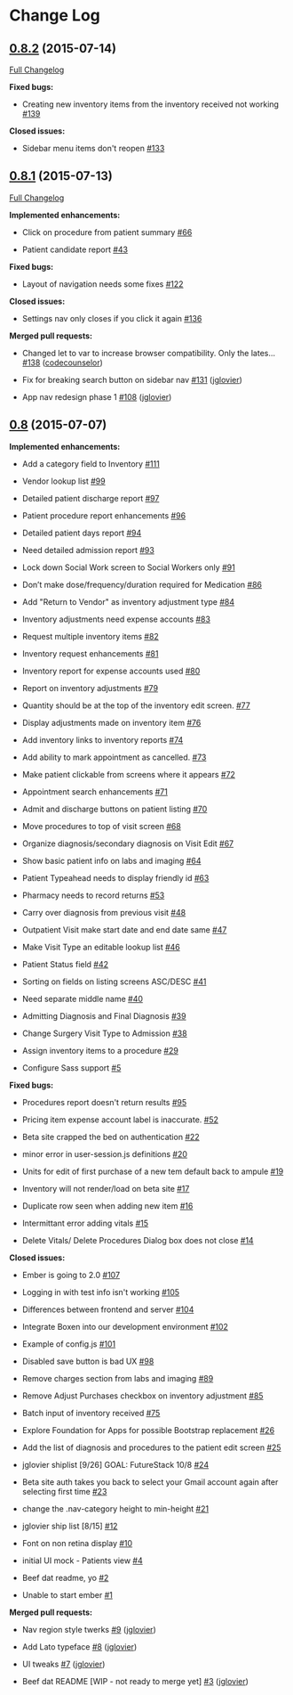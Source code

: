 # Change Log

## [0.8.2](https://github.com/HospitalRun/frontend/tree/0.8.2) (2015-07-14)

[Full Changelog](https://github.com/HospitalRun/frontend/compare/0.8.2...HEAD)

**Fixed bugs:**

- Creating new inventory items from the inventory received not working [\#139](https://github.com/HospitalRun/frontend/issues/139)

**Closed issues:**

- Sidebar menu items don't reopen [\#133](https://github.com/HospitalRun/frontend/issues/133)

## [0.8.1](https://github.com/HospitalRun/frontend/tree/0.8.1) (2015-07-13)

[Full Changelog](https://github.com/HospitalRun/frontend/compare/0.8...0.8.1)

**Implemented enhancements:**

- Click on procedure from patient summary [\#66](https://github.com/HospitalRun/frontend/issues/66)

- Patient candidate report [\#43](https://github.com/HospitalRun/frontend/issues/43)

**Fixed bugs:**

- Layout of navigation needs some fixes [\#122](https://github.com/HospitalRun/frontend/issues/122)

**Closed issues:**

- Settings nav only closes if you click it again [\#136](https://github.com/HospitalRun/frontend/issues/136)

**Merged pull requests:**

- Changed let to var to increase browser compatibility.  Only the lates… [\#138](https://github.com/HospitalRun/frontend/pull/138) ([codecounselor](https://github.com/codecounselor))

- Fix for breaking search button on sidebar nav [\#131](https://github.com/HospitalRun/frontend/pull/131) ([jglovier](https://github.com/jglovier))

- App nav redesign phase 1 [\#108](https://github.com/HospitalRun/frontend/pull/108) ([jglovier](https://github.com/jglovier))

## [0.8](https://github.com/HospitalRun/frontend/tree/0.8) (2015-07-07)

**Implemented enhancements:**

- Add a category field to Inventory [\#111](https://github.com/HospitalRun/frontend/issues/111)

- Vendor lookup list [\#99](https://github.com/HospitalRun/frontend/issues/99)

- Detailed patient discharge report [\#97](https://github.com/HospitalRun/frontend/issues/97)

- Patient procedure report enhancements [\#96](https://github.com/HospitalRun/frontend/issues/96)

- Detailed patient days report [\#94](https://github.com/HospitalRun/frontend/issues/94)

- Need detailed admission report [\#93](https://github.com/HospitalRun/frontend/issues/93)

- Lock down Social Work screen to Social Workers only [\#91](https://github.com/HospitalRun/frontend/issues/91)

- Don’t make dose/frequency/duration required for Medication [\#86](https://github.com/HospitalRun/frontend/issues/86)

- Add "Return to Vendor" as inventory adjustment type [\#84](https://github.com/HospitalRun/frontend/issues/84)

- Inventory adjustments need expense accounts [\#83](https://github.com/HospitalRun/frontend/issues/83)

- Request multiple inventory items [\#82](https://github.com/HospitalRun/frontend/issues/82)

- Inventory request enhancements [\#81](https://github.com/HospitalRun/frontend/issues/81)

- Inventory report for expense accounts used [\#80](https://github.com/HospitalRun/frontend/issues/80)

- Report on inventory adjustments [\#79](https://github.com/HospitalRun/frontend/issues/79)

- Quantity should be at the top of the inventory edit screen. [\#77](https://github.com/HospitalRun/frontend/issues/77)

- Display adjustments made on inventory item [\#76](https://github.com/HospitalRun/frontend/issues/76)

- Add inventory links to inventory reports [\#74](https://github.com/HospitalRun/frontend/issues/74)

- Add ability to mark appointment as cancelled. [\#73](https://github.com/HospitalRun/frontend/issues/73)

- Make patient clickable from screens where it appears [\#72](https://github.com/HospitalRun/frontend/issues/72)

- Appointment search enhancements [\#71](https://github.com/HospitalRun/frontend/issues/71)

- Admit and discharge buttons on patient listing [\#70](https://github.com/HospitalRun/frontend/issues/70)

- Move procedures to top of visit screen [\#68](https://github.com/HospitalRun/frontend/issues/68)

- Organize diagnosis/secondary diagnosis on Visit Edit [\#67](https://github.com/HospitalRun/frontend/issues/67)

- Show basic patient info on labs and imaging  [\#64](https://github.com/HospitalRun/frontend/issues/64)

- Patient Typeahead needs to display friendly id [\#63](https://github.com/HospitalRun/frontend/issues/63)

- Pharmacy needs to record returns [\#53](https://github.com/HospitalRun/frontend/issues/53)

- Carry over diagnosis from previous visit [\#48](https://github.com/HospitalRun/frontend/issues/48)

- Outpatient Visit make start date and end date same  [\#47](https://github.com/HospitalRun/frontend/issues/47)

- Make Visit Type an editable lookup list [\#46](https://github.com/HospitalRun/frontend/issues/46)

- Patient Status field [\#42](https://github.com/HospitalRun/frontend/issues/42)

- Sorting on fields on listing screens ASC/DESC [\#41](https://github.com/HospitalRun/frontend/issues/41)

- Need separate middle name [\#40](https://github.com/HospitalRun/frontend/issues/40)

- Admitting Diagnosis and Final Diagnosis [\#39](https://github.com/HospitalRun/frontend/issues/39)

- Change Surgery Visit Type to Admission [\#38](https://github.com/HospitalRun/frontend/issues/38)

- Assign inventory items to a procedure [\#29](https://github.com/HospitalRun/frontend/issues/29)

- Configure Sass support [\#5](https://github.com/HospitalRun/frontend/issues/5)

**Fixed bugs:**

- Procedures report doesn't return results [\#95](https://github.com/HospitalRun/frontend/issues/95)

- Pricing item expense account label is inaccurate. [\#52](https://github.com/HospitalRun/frontend/issues/52)

- Beta site crapped the bed on authentication [\#22](https://github.com/HospitalRun/frontend/issues/22)

- minor error in user-session.js definitions [\#20](https://github.com/HospitalRun/frontend/issues/20)

- Units for edit of first purchase of a new tem default back to ampule [\#19](https://github.com/HospitalRun/frontend/issues/19)

- Inventory will not render/load on beta site [\#17](https://github.com/HospitalRun/frontend/issues/17)

- Duplicate row seen when adding new item [\#16](https://github.com/HospitalRun/frontend/issues/16)

- Intermittant error adding vitals [\#15](https://github.com/HospitalRun/frontend/issues/15)

- Delete Vitals/ Delete Procedures Dialog box does not close [\#14](https://github.com/HospitalRun/frontend/issues/14)

**Closed issues:**

- Ember is going to 2.0 [\#107](https://github.com/HospitalRun/frontend/issues/107)

- Logging in with test info isn't working [\#105](https://github.com/HospitalRun/frontend/issues/105)

- Differences between frontend and server [\#104](https://github.com/HospitalRun/frontend/issues/104)

- Integrate Boxen into our development environment [\#102](https://github.com/HospitalRun/frontend/issues/102)

- Example of config.js [\#101](https://github.com/HospitalRun/frontend/issues/101)

- Disabled save button is bad UX [\#98](https://github.com/HospitalRun/frontend/issues/98)

- Remove charges section from labs and imaging [\#89](https://github.com/HospitalRun/frontend/issues/89)

- Remove Adjust Purchases checkbox on inventory adjustment [\#85](https://github.com/HospitalRun/frontend/issues/85)

- Batch input of inventory received [\#75](https://github.com/HospitalRun/frontend/issues/75)

- Explore Foundation for Apps for possible Bootstrap replacement [\#26](https://github.com/HospitalRun/frontend/issues/26)

- Add the list of diagnosis and procedures to the patient edit screen [\#25](https://github.com/HospitalRun/frontend/issues/25)

- jglovier shiplist \[9/26\] GOAL: FutureStack 10/8 [\#24](https://github.com/HospitalRun/frontend/issues/24)

- Beta site auth takes you back to select your Gmail account again after selecting first time [\#23](https://github.com/HospitalRun/frontend/issues/23)

- change the .nav-category height to min-height [\#21](https://github.com/HospitalRun/frontend/issues/21)

- jglovier ship list \[8/15\] [\#12](https://github.com/HospitalRun/frontend/issues/12)

- Font on non retina display [\#10](https://github.com/HospitalRun/frontend/issues/10)

- initial UI mock - Patients view [\#4](https://github.com/HospitalRun/frontend/issues/4)

- Beef dat readme, yo [\#2](https://github.com/HospitalRun/frontend/issues/2)

- Unable to start ember [\#1](https://github.com/HospitalRun/frontend/issues/1)

**Merged pull requests:**

- Nav region style twerks [\#9](https://github.com/HospitalRun/frontend/pull/9) ([jglovier](https://github.com/jglovier))

- Add Lato typeface [\#8](https://github.com/HospitalRun/frontend/pull/8) ([jglovier](https://github.com/jglovier))

- UI tweaks [\#7](https://github.com/HospitalRun/frontend/pull/7) ([jglovier](https://github.com/jglovier))

- Beef dat README \[WIP - not ready to merge yet\] [\#3](https://github.com/HospitalRun/frontend/pull/3) ([jglovier](https://github.com/jglovier))